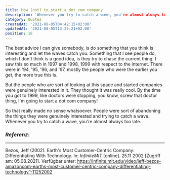 ```yaml
---
title: How (not) to start a dot com company
description: 'Whenever you try to catch a wave, you're almost always too late.'
category: Quotes
createdAt: '2021-08-05T04:42:15+02:00'
updatedAt: '2021-08-05T13:25:21+02:00'
position: 16
---
```


The best advice I can give somebody, is do something that you think is interesting and let the waves catch you. Something that I see people do, which I don't think is a good idea, is they try to chase the current thing. I saw this so much in 1997 and 1998, 1999 with respect to the internet. There were in '94, '95, '96, and '97, mostly the people who were the earlier you get, the more true this is.

But the people who are sort of looking at this space and started companies were genuinely interested in it. They thought it was really cool. By the time you got to 1999, like doctors were stopping, you know, screw that doctor thing, I'm going to start a dot com company!

So that really made no sense whatsoever. People were sort of abandoning the things they were genuinely interested and trying to catch a wave. Whenever you try to catch a wave, you're almost always too late.

### *Referenz*:

---

Bezos, Jeff (2002). Earth's Most Customer-Centric Company: Differentiating With Technology. In: _InfiniteMIT_ [online]. 25.11.2002 [Zugriff am: 05.08.2021]. Verfügbar unter: https://infinite.mit.edu/video/jeff-bezos-amazoncom-earths-most-customer-centric-company-differentiating-technology”-11252002 <i class="zmdi zmdi-open-in-new"></i>
